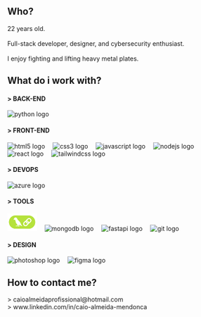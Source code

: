 <h2 align="left">Who?</h2>

<p align="left">22 years old.<br><br>Full-stack developer, designer, and cybersecurity enthusiast.<br><br>I enjoy fighting and lifting heavy metal plates.</p>

<h2 align="left">What do i work with?</h2>

<h4 align="left">> BACK-END</h4>

<div align="left">
  <img src="https://cdn.jsdelivr.net/gh/devicons/devicon/icons/python/python-original.svg" height="40" alt="python logo" />
</div>

<h4 align="left">> FRONT-END</h4>

<div align="left">
  <img src="https://cdn.jsdelivr.net/gh/devicons/devicon/icons/html5/html5-original.svg" height="40" alt="html5 logo" />
  <img width="10" />
  <img src="https://cdn.jsdelivr.net/gh/devicons/devicon/icons/css3/css3-original.svg" height="40" alt="css3 logo" />
  <img width="10" />
  <img src="https://cdn.jsdelivr.net/gh/devicons/devicon/icons/javascript/javascript-original.svg" height="40" alt="javascript logo" />
  <img width="10" />
  <img src="https://cdn.jsdelivr.net/gh/devicons/devicon/icons/nodejs/nodejs-original.svg" height="40" alt="nodejs logo" />
  <img width="10" />
  <img src="https://cdn.jsdelivr.net/gh/devicons/devicon/icons/react/react-original.svg" height="40" alt="react logo" />
  <img width="10" />
  <img src="https://skillicons.dev/icons?i=tailwind" height="40" alt="tailwindcss logo" />
</div>

<h4 align="left">> DEVOPS</h4>

<div align="left">
  <img src="https://skillicons.dev/icons?i=azure" height="40" alt="azure logo" />
</div>

<h4 align="left">> TOOLS</h4>

<div align="left">
  <img src="./imagens/langchain.png" height="40" alt="langchain logo" />
  <img width="10" />
  <img src="https://skillicons.dev/icons?i=mongodb" height="40" alt="mongodb logo" />
  <img width="10" />
  <img src="https://skillicons.dev/icons?i=fastapi" height="40" alt="fastapi logo" />
  <img width="10" />
  <img src="https://cdn.jsdelivr.net/gh/devicons/devicon/icons/git/git-original.svg" height="40" alt="git logo"  />
</div>

<h4 align="left">> DESIGN</h4>

<div align="left">
  <img src="https://cdn.simpleicons.org/adobephotoshop/31A8FF" height="40" alt="photoshop logo" />
  <img width="10" />
  <img src="https://skillicons.dev/icons?i=figma" height="40" alt="figma logo" />
</div>

<h2 align="left">How to contact me?</h2>

<p align="left">> caioalmeidaprofissional@hotmail.com<br>> www.linkedin.com/in/caio-almeida-mendonca</p>
